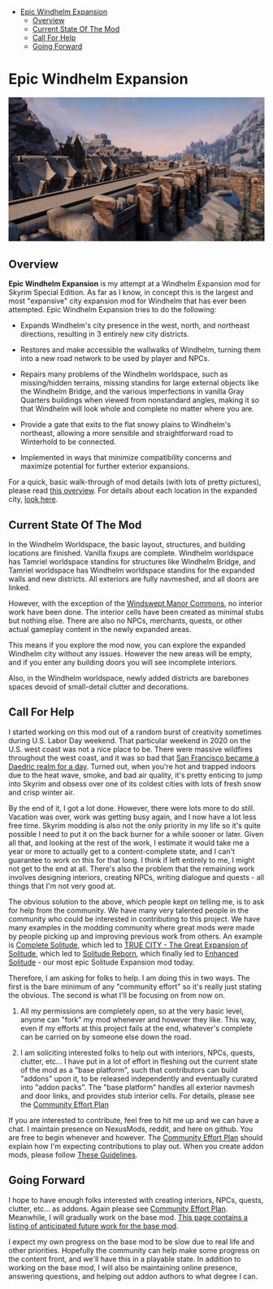 - [Epic Windhelm Expansion](#epic-windhelm-expansion)
  - [Overview](#overview)
  - [Current State Of The Mod](#current-state-of-the-mod)
  - [Call For Help](#call-for-help)
  - [Going Forward](#going-forward)

# Epic Windhelm Expansion

![](/windhelm/pics/southwall.png?raw=true "An Epic Windhelm Expansion Mod")

## Overview

**Epic Windhelm Expansion** is my attempt at a Windhelm Expansion mod for Skyrim Special Edition. As far as I know, in concept this is the largest and most "expansive" city expansion mod for Windhelm that has ever been attempted. Epic Windhelm Expansion tries to do the following:

* Expands Windhelm's city presence in the west, north, and northeast directions, resulting in 3 entirely new city districts.

* Restores and make accessible the wallwalks of Windhelm, turning them into a new road network to be used by player and NPCs.

* Repairs many problems of the Windhelm worldspace, such as missing/hidden terrains, missing standins for large external objects like the Windhelm Bridge, and the various imperfections in vanilla Gray Quarters buildings when viewed from nonstandard angles, making it so that Windhelm will look whole and complete no matter where you are.

* Provide a gate that exits to the flat snowy plains to Windhelm's northeast, allowing a more sensible and straightforward road to Winterhold to be connected.

* Implemented in ways that minimize compatibility concerns and maximize potential for further exterior expansions.

For a quick, basic walk-through of mod details (with lots of pretty pictures), please read [this overview](/windhelm/overview.md). For details about each location in the expanded city, [look here](/windhelm/details.md).

## Current State Of The Mod

In the Windhelm Worldspace, the basic layout, structures, and building locations are finished. Vanilla fixups are complete. Windhelm worldspace has Tamriel worldspace standins for structures like Windhelm Bridge, and Tamriel worldspace has Windhelm worldspace standins for the expanded walls and new districts. All exteriors are fully navmeshed, and all doors are linked.

However, with the exception of the [Windswept Manor Commons](/windhelm/details/windswept/commons.md), no interior work have been done. The interior cells have been created as minimal stubs but nothing else. There are also no NPCs, merchants, quests, or other actual gameplay content in the newly expanded areas.

This means if you explore the mod now, you can explore the expanded Windhelm city without any issues. However the new areas will be empty, and if you enter any building doors you will see incomplete interiors.

Also, in the Windhelm worldspace, newly added districts are barebones spaces devoid of small-detail clutter and decorations.

## Call For Help

I started working on this mod out of a random burst of creativity sometimes during U.S. Labor Day weekend. That particular weekend in 2020 on the U.S. west coast was not a nice place to be. There were massive wildfires throughout the west coast, and it was so bad that [San Francisco became a Daedric realm for a day](https://www.youtube.com/watch?v=xBolnN8aiX8). Turned out, when you're hot and trapped indoors due to the heat wave, smoke, and bad air quality, it's pretty enticing to jump into Skyrim and obsess over one of its coldest cities with lots of fresh snow and crisp winter air.

By the end of it, I got a lot done. However, there were lots more to do still. Vacation was over, work was getting busy again, and I now have a lot less free time. Skyrim modding is also not the only priority in my life so it's quite possible I need to put it on the back burner for a while sooner or later. Given all that, and looking at the rest of the work, I estimate it would take me a year or more to actually get to a content-complete state, and I can't guarantee to work on this for that long. I think if left entirely to me, I might not get to the end at all. There's also the problem that the remaining work involves designing interiors, creating NPCs, writing dialogue and quests - all things that I'm not very good at.

The obvious solution to the above, which people kept on telling me, is to ask for help from the community. We have many very talented people in the community who could be interested in contributing to this project. We have many examples in the modding community where great mods were made by people picking up and improving previous work from others. An example is [Complete Solitude](https://www.nexusmods.com/skyrim/mods/36061/), which led to [TRUE CITY - The Great Expansion of Solitude](https://www.nexusmods.com/skyrim/mods/60430/), which led to [Solitude Reborn](https://www.nexusmods.com/skyrim/mods/63685), which finally led to [Enhanced Solitude](https://www.nexusmods.com/skyrimspecialedition/mods/27816) - our most epic Solitude Expansion mod today.

Therefore, I am asking for folks to help. I am doing this in two ways. The first is the bare minimum of any "community effort" so it's really just stating the obvious. The second is what I'll be focusing on from now on.

1. All my permissions are completely open, so at the very basic level, anyone can "fork" my mod whenever and however they like. This way, even if my efforts at this project fails at the end, whatever's complete can be carried on by someone else down the road.

2. I am soliciting interested folks to help out with interiors, NPCs, quests, clutter, etc... I have put in a lot of effort in fleshing out the current state of the mod as a "base platform", such that contributors can build "addons" upon it, to be released independently and eventually curated into "addon packs". The "base platform" handles all exterior navmesh and door links, and provides stub interior cells. For details, please see the [Community Effort Plan](/windhelm/plan.md)

If you are interested to contribute, feel free to hit me up and we can have a chat. I maintain presence on NexusMods, reddit, and here on github. You are free to begin whenever and however. The [Community Effort Plan](/windhelm/plan.md) should explain how I'm expecting contributions to play out. When you create addon mods, please follow [These Guidelines](/windhelm/guidelines.md).

## Going Forward

I hope to have enough folks interested with creating interiors, NPCs, quests, clutter, etc... as addons. Again please see [Community Effort Plan](/windhelm/plan.md). Meanwhile, I will gradually work on the base mod. [This page contains a listing of anticipated future work for the base mod](windhelm/upcoming.md).

I expect my own progress on the base mod to be slow due to real life and other priorities. Hopefully the community can help make some progress on the content front, and we'll have this in a playable state. In addition to working on the base mod, I will also be maintaining online presence, answering questions, and helping out addon authors to what degree I can.
